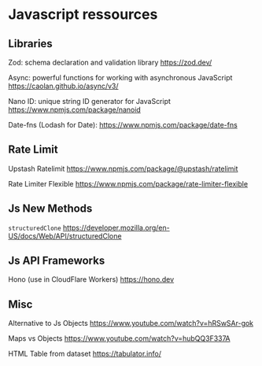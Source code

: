 # Javascript ressources


## Libraries

Zod: schema declaration and validation library https://zod.dev/

Async: powerful functions for working with asynchronous JavaScript https://caolan.github.io/async/v3/

Nano ID: unique string ID generator for JavaScript https://www.npmjs.com/package/nanoid

Date-fns (Lodash for Date): https://www.npmjs.com/package/date-fns


## Rate Limit

Upstash Ratelimit https://www.npmjs.com/package/@upstash/ratelimit

Rate Limiter Flexible https://www.npmjs.com/package/rate-limiter-flexible


## Js New Methods

```structuredClone```  https://developer.mozilla.org/en-US/docs/Web/API/structuredClone


## Js API Frameworks

Hono (use in CloudFlare Workers) https://hono.dev


## Misc

Alternative to Js Objects https://www.youtube.com/watch?v=hRSwSAr-gok

Maps vs Objects https://www.youtube.com/watch?v=hubQQ3F337A

HTML Table from dataset https://tabulator.info/


